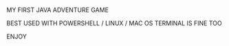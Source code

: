 MY FIRST JAVA ADVENTURE GAME

BEST USED WITH POWERSHELL / LINUX / MAC OS TERMINAL IS FINE TOO

ENJOY
